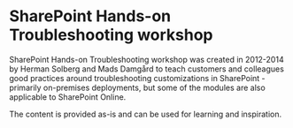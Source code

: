 # SharePoint Hands-on Troubleshooting workshop

SharePoint Hands-on Troubleshooting workshop was created in 2012-2014 by Herman Solberg and Mads Damgård to teach customers and colleagues good practices around troubleshooting customizations in SharePoint - primarily on-premises deployments, but some of the modules are also applicable to SharePoint Online.

The content is provided as-is and can be used for learning and inspiration.
